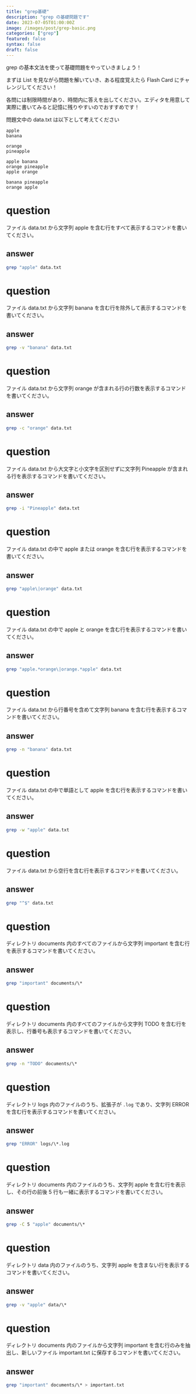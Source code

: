 ```yaml
---
title: "grep基礎"
description: "grep の基礎問題です"
date: 2023-07-05T01:00:00Z
image: /images/post/grep-basic.png
categories: ["grep"]
featured: false
syntax: false
draft: false
---
```


grep の基本文法を使って基礎問題をやっていきましょう！

まずは List を見ながら問題を解いていき、ある程度覚えたら Flash Card にチャレンジしてください！

各問には制限時間があり、時間内に答えを出してください。エディタを用意して実際に書いてみると記憶に残りやすいのでおすすめです！

問題文中の data.txt は以下として考えてください

```
apple
banana

orange
pineapple

apple banana
orange pineapple
apple orange

banana pineapple
orange apple
```

# question

ファイル data.txt から文字列 apple を含む行をすべて表示するコマンドを書いてください。

## answer

```bash
grep "apple" data.txt
```

# question

ファイル data.txt から文字列 banana を含む行を除外して表示するコマンドを書いてください。

## answer

```bash
grep -v "banana" data.txt
```

# question

ファイル data.txt から文字列 orange が含まれる行の行数を表示するコマンドを書いてください。

## answer

```bash
grep -c "orange" data.txt
```

# question

ファイル data.txt から大文字と小文字を区別せずに文字列 Pineapple が含まれる行を表示するコマンドを書いてください。

## answer

```bash
grep -i "Pineapple" data.txt
```

# question

ファイル data.txt の中で apple または orange を含む行を表示するコマンドを書いてください。

## answer

```bash
grep "apple\|orange" data.txt
```

# question

ファイル data.txt の中で apple と orange を含む行を表示するコマンドを書いてください。

## answer

```bash
grep "apple.*orange\|orange.*apple" data.txt
```

# question

ファイル data.txt から行番号を含めて文字列 banana を含む行を表示するコマンドを書いてください。

## answer

```bash
grep -n "banana" data.txt
```

# question

ファイル data.txt の中で単語として apple を含む行を表示するコマンドを書いてください。

## answer

```bash
grep -w "apple" data.txt
```

# question

ファイル data.txt から空行を含む行を表示するコマンドを書いてください。

## answer

```bash
grep "^$" data.txt
```

# question

ディレクトリ documents 内のすべてのファイルから文字列 important を含む行を表示するコマンドを書いてください。

## answer

```bash
grep "important" documents/\*
```

# question

ディレクトリ documents 内のすべてのファイルから文字列 TODO を含む行を表示し、行番号も表示するコマンドを書いてください。

## answer

```bash
grep -n "TODO" documents/\*
```

# question

ディレクトリ logs 内のファイルのうち、拡張子が `.log` であり、文字列 ERROR を含む行を表示するコマンドを書いてください。

## answer

```bash
grep "ERROR" logs/\*.log
```

# question

ディレクトリ documents 内のファイルのうち、文字列 apple を含む行を表示し、その行の前後 5 行も一緒に表示するコマンドを書いてください。

## answer

```bash
grep -C 5 "apple" documents/\*
```

# question

ディレクトリ data 内のファイルのうち、文字列 apple を含まない行を表示するコマンドを書いてください。

## answer

```bash
grep -v "apple" data/\*
```

# question

ディレクトリ documents 内のファイルから文字列 important を含む行のみを抽出し、新しいファイル important.txt に保存するコマンドを書いてください。

## answer

```bash
grep "important" documents/\* > important.txt
```
